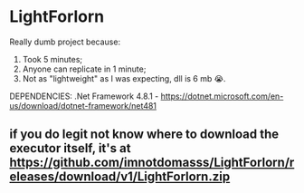 # LightForlorn
Really dumb project because:
1. Took 5 minutes;
2. Anyone can replicate in 1 minute;
3. Not as "lightweight" as I was expecting, dll is 6 mb 😭.

DEPENDENCIES:
.Net Framework 4.8.1 - https://dotnet.microsoft.com/en-us/download/dotnet-framework/net481


## if you do legit not know where to download the executor itself, it's at https://github.com/imnotdomasss/LightForlorn/releases/download/v1/LightForlorn.zip
